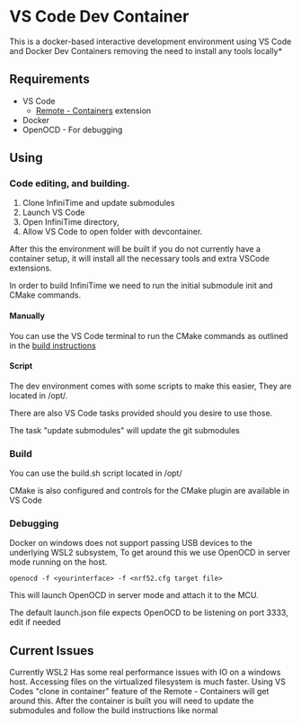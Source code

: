 # VS Code Dev Container
This is a docker-based interactive development environment using VS Code and Docker Dev Containers removing the need to install any tools locally*



## Requirements

- VS Code
  - [Remote - Containers](https://marketplace.visualstudio.com/items?itemName=ms-vscode-remote.remote-containers) extension
- Docker
- OpenOCD - For debugging

## Using

### Code editing, and building.

1. Clone InfiniTime and update submodules
2. Launch VS Code
3. Open InfiniTime directory, 
4. Allow VS Code to open folder with devcontainer. 

After this the environment will be built if you do not currently have a container setup, it will install all the necessary tools and extra VSCode extensions. 

In order to build InfiniTime we need to run the initial submodule init and CMake commands.

#### Manually 

 You can use the VS Code terminal to run the CMake commands as outlined in the [build instructions](blob/develop/doc/buildAndProgram.md) 

#### Script

The dev environment comes with some scripts to make this easier, They are located in /opt/.

There are also VS Code tasks provided should you desire to use those. 

The task "update submodules" will update the git submodules



### Build

You can use the build.sh script located in /opt/

CMake is also configured and controls for the CMake plugin are available in VS Code



### Debugging

Docker on windows does not support passing USB devices to the underlying WSL2 subsystem, To get around this we use OpenOCD in server mode running on the host.

`openocd -f <yourinterface> -f <nrf52.cfg target file>`

This will launch OpenOCD in server mode and attach it to the MCU. 

The default launch.json file expects OpenOCD to be listening on port 3333, edit if needed


## Current Issues
Currently WSL2 Has some real performance issues with IO on a windows host. Accessing files on the virtualized filesystem is much faster. Using VS Codes "clone in container" feature of the Remote - Containers will get around this. After the container is built you will need to update the submodules and follow the build instructions like normal 